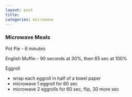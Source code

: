 ```yaml
---
layout: post
title: 
categories: microwave
---
```


### Microwave Meals

Pot Pie - 6 minutes

English Muffin - 90 seconds at 30%, then 65 sec at 100%

Eggroll
  * wrap each eggroll in half of a towel paper   
  * microwave 1 eggroll  for 60 sec   
  * microwave 2 eggrolls for 60 sec, flip, 30 more sec   
